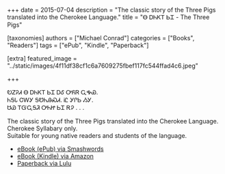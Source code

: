 +++
date = 2015-07-04
description = "The classic story of the Three Pigs translated into the Cherokee Language."
title = "Ꮎ ᎠᏂᏦᎢ ᏏᏆ - The Three Pigs"

[taxonomies]
authors = ["Michael Conrad"]
categories = ["Books", "Readers"]
tags = ["ePub", "Kindle", "Paperback"]

[extra]
featured_image = "../static/images/4f11df38cf1c6a7609275fbef117fc544ffad4c6.jpeg"

+++

ᎧᏃᎮᏗ Ꮎ ᎠᏂᏦᎢ ᏏᏆ ᎠᎴ ᎤᏲᏒ ᏩᎭᏯ.  
ᏂᎦᏓ ᏣᎳᎩ ᎦᏬᏂᎯᏍᏗ. ᎥᏝ ᎩᎵᏏ ᏱᎩ.  
ᏌᏊ ᎢᏳᏩᎦᏘ ᎤᏂᏥ ᏏᏆ ᎡᎮ . . .
<!-- more -->  
The classic story of the Three Pigs translated into the Cherokee Language.  
Cherokee Syllabary only.  
Suitable for young native readers and students of the language.

* [eBook (ePub) via Smashwords](https://www.smashwords.com/books/view/556609)
* [eBook (Kindle) via Amazon](https://www.amazon.com/dp/B010Y769XA)
* [Paperback via Lulu](http://www.lulu.com/shop/michael-joyner/na-anijoi-sigwa-the-three-pigs/paperback/product-22265943.html)
